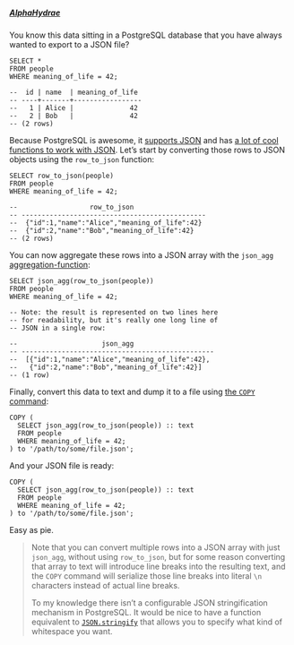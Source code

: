 ##### [AlphaHydrae](https://alphahydrae.com/2021/02/how-to-export-postgresql-data-to-a-json-file/)
You know this data sitting in a PostgreSQL database that you have always wanted to export to a JSON file?

```
SELECT *
FROM people
WHERE meaning_of_life = 42;

--  id | name  | meaning_of_life
-- ----+-------+-----------------
--   1 | Alice |              42
--   2 | Bob   |              42
-- (2 rows)

```

Because PostgreSQL is awesome, it [supports JSON](https://www.postgresql.org/docs/13/datatype-json.html) and has [a lot of cool functions to work with JSON](https://www.postgresql.org/docs/13/functions-json.html). Let’s start by converting those rows to JSON objects using the `row_to_json` function:

```
SELECT row_to_json(people)
FROM people
WHERE meaning_of_life = 42;

--                  row_to_json
-- ----------------------------------------------
--  {"id":1,"name":"Alice","meaning_of_life":42}
--  {"id":2,"name":"Bob","meaning_of_life":42}
-- (2 rows)
```
You can now aggregate these rows into a JSON array with the `json_agg` [aggregation-function](https://www.postgresql.org/docs/13/functions-aggregate.html):
```
SELECT json_agg(row_to_json(people))
FROM people
WHERE meaning_of_life = 42;

-- Note: the result is represented on two lines here
-- for readability, but it's really one long line of
-- JSON in a single row:

--                     json_agg
-- ------------------------------------------------
--  [{"id":1,"name":"Alice","meaning_of_life":42},
--   {"id":2,"name":"Bob","meaning_of_life":42}]
-- (1 row)
```
Finally, convert this data to text and dump it to a file using [the `COPY` command](https://www.postgresql.org/docs/13/sql-copy.html):
```
COPY (
  SELECT json_agg(row_to_json(people)) :: text
  FROM people
  WHERE meaning_of_life = 42;
) to '/path/to/some/file.json';
```
And your JSON file is ready:
```
COPY (
  SELECT json_agg(row_to_json(people)) :: text
  FROM people
  WHERE meaning_of_life = 42;
) to '/path/to/some/file.json';
```
Easy as pie.

> Note that you can convert multiple rows into a JSON array with just `json_agg`, without using `row_to_json`, but for some reason converting that array to text will introduce line breaks into the resulting text, and the `COPY` command will serialize those line breaks into literal `\n` characters instead of actual line breaks.
> 
> To my knowledge there isn’t a configurable JSON stringification mechanism in PostgreSQL. It would be nice to have a function equivalent to [`JSON.stringify`](https://developer.mozilla.org/en-US/docs/Web/JavaScript/Reference/Global_Objects/JSON/stringify) that allows you to specify what kind of whitespace you want.
